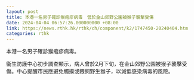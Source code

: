 ```yaml
---
layout: post
title: 本港一名男子確診猴疱疹病毒　曾於金山郊野公園被猴子襲擊受傷
date: 2024-04-04 06:57:26.000000000 +08:00
link: https://news.rthk.hk/rthk/ch/component/k2/1747450-20240404.htm
categories: rthk
---
```


本港一名男子確診猴疱疹病毒。

衞生防護中心初步調查顯示，病人曾於2月下旬，在金山郊野公園被猴子襲擊受傷。中心提醒市民應避免觸摸或餵飼野生猴子，以減低感染病毒的風險。
